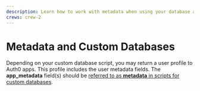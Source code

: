 ```yaml
---
description: Learn how to work with metadata when using your database as an identity provider.
crews: crew-2
---
```

# Metadata and Custom Databases

Depending on your custom database script, you may return a user profile to Auth0 apps. This profile includes the user metadata fields. The **app_metadata** field(s) should be [referred to as **metadata** in scripts for custom databases](/metadata#metadata-and-custom-databases).